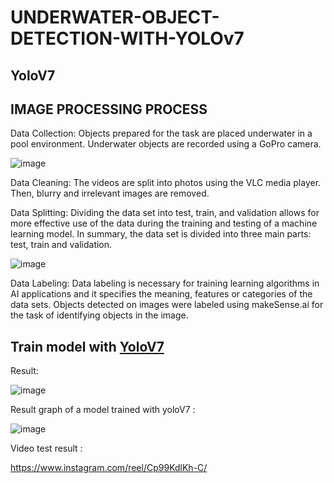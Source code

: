 # UNDERWATER-OBJECT-DETECTION-WITH-YOLOv7

## YoloV7

## IMAGE PROCESSING PROCESS
Data Collection: Objects prepared for the task are placed underwater in a pool environment. Underwater objects are recorded using a GoPro camera.

![image](https://user-images.githubusercontent.com/60732734/213562252-59aae302-1615-43e5-95cb-5c98786a2266.png)

Data Cleaning: The videos are split into photos using the VLC media player. Then, blurry and irrelevant images are removed.

Data Splitting: Dividing the data set into test, train, and validation allows for more effective use of the data during the training and testing of a machine learning model. In summary, the data set is divided into three main parts: test, train and validation.

![image](https://user-images.githubusercontent.com/60732734/213564759-db28c641-9dc6-44b3-93b3-17ef8179b62d.png)

Data Labeling: Data labeling is necessary for training learning algorithms in AI applications and it specifies the meaning, features or categories of the data sets. Objects detected on images were labeled using makeSense.ai for the task of identifying objects in the image.

## Train model with [YoloV7][1]

Result: 

[1]: https://docs.ultralytics.com/

![image](https://user-images.githubusercontent.com/60732734/226448805-6da8f8c2-851f-4d4d-bbd0-de4be008397e.png)

Result graph of a model trained with yoloV7 :

![image](https://user-images.githubusercontent.com/60732734/213565444-0a99770b-936f-439e-a064-9a370c3299c0.png)

Video test result :

https://www.instagram.com/reel/Cp99KdlKh-C/
